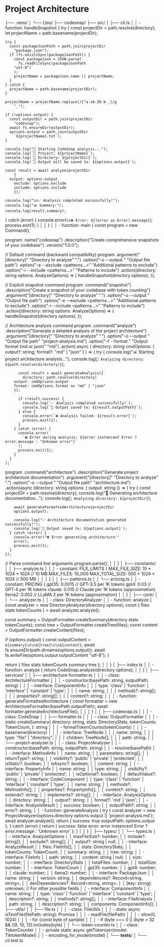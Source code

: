 # Project Architecture

├── .venv/
│   └── Ltes/
├── codesnap/
├── src/
│   ├── cli.ts
│   │       - function: handleSnapshot {
        try {
    const projectDir = path.resolve(directory);
    let projectName = path.basename(projectDir);

    try {
      const packageJsonPath = path.join(projectDir
        "package.json");
      if (fs.existsSync(packageJsonPath)) {
        const packageJson = JSON.parse(
          fs.readFileSync(packageJsonPath
        "utf-8")
        );
        projectName = packageJson.name || projectName;
      }
    } catch {
      projectName = path.basename(projectDir);
    }

    projectName = projectName.replace(/[^a-zA-Z0-9-_]/g
        "_");

    if (!options.output) {
      const outputDir = path.join(projectDir
        "codesnap");
      await fs.ensureDir(outputDir);
      options.output = path.join(outputDir
        `${projectName}.txt`);
    }

    console.log("📸 Starting CodeSnap analysis...");
    console.log(`📁 Project: ${projectName}`);
    console.log(`📂 Directory: ${projectDir}`);
    console.log(`📝 Output will be saved to: ${options.output}`);

    const result = await analyze(projectDir
        {
      output: options.output
        exclude: options.exclude
        include: options.include
        });

    console.log("\n✅ Analysis completed successfully!");
    console.log("📊 Summary:");
    console.log(result.summary);
  } catch (error) {
    console.error(`\n❌ Error: ${(error as Error).message}`);
    process.exit(1);
  }
│   │         }
│   │       - function: main {
        const program = new Command();

  program
    .name("codesnap")
    .description("Create comprehensive snapshots of your codebase")
    .version("1.0.0");

  // Default command (backward compatibility)
  program
    .argument("[directory]"
        "Directory to analyze"
        ".")
    .option("-o
        --output <path>"
        "Output file path")
    .option("-e
        --exclude <patterns...>"
        "Additional patterns to exclude")
    .option("-i
        --include <patterns...>"
        "Patterns to include")
    .action((directory: string
        options: AnalyzeOptions) => {
      handleSnapshot(directory
        options);
    });

  // Explicit snapshot command
  program
    .command("snapshot")
    .description("Create a snapshot of your codebase with token counting")
    .argument("[directory]"
        "Directory to analyze"
        ".")
    .option("-o
        --output <path>"
        "Output file path")
    .option("-e
        --exclude <patterns...>"
        "Additional patterns to exclude")
    .option("-i
        --include <patterns...>"
        "Patterns to include")
    .action((directory: string
        options: AnalyzeOptions) => {
      handleSnapshot(directory
        options);
    });

  // Architecture analysis command
  program
    .command("analyze")
    .description("Generate a detailed analysis of the project architecture")
    .argument("[directory]"
        "Directory to analyze"
        ".")
    .option("-o
        --output <path>"
        "Output file path"
        "project-analysis.md")
    .option("-f
        --format <format>"
        "Output format (md or json)"
        "md")
    .action(
      async (
        directory: string
        cmdOptions: { output?: string; format?: "md" | "json" }
      ) => {
        try {
          console.log("📊 Starting project architecture analysis...");
          console.log(`📁 Analyzing directory: ${path.resolve(directory)}`);

          const result = await generateAnalysis({
            directory: path.resolve(directory)
        output: cmdOptions.output
        format: cmdOptions.format as "md" | "json"
        });

          if (result.success) {
            console.log(`✅ Analysis completed successfully!`);
            console.log(`📝 Output saved to: ${result.outputPath}`);
          } else {
            console.error(`❌ Analysis failed: ${result.error}`);
            process.exit(1);
          }
        } catch (error) {
          console.error(
            `❌ Error during analysis: ${error instanceof Error ? error.message : "Unknown error"}`
          );
          process.exit(1);
        }
      }
    );

  program
    .command("architecture")
    .description("Generate project architecture documentation")
    .argument("[directory]"
        "Directory to analyze"
        ".")
    .option("-o
        --output <path>"
        "Output file path"
        "architecture.md")
    .action(async (directory: string
        options: { output: string }) => {
      try {
        const projectDir = path.resolve(directory);
        console.log("📝 Generating architecture documentation...");
        console.log(`📁 Analyzing directory: ${projectDir}`);

        await generateFormattedArchitecture(projectDir
        options.output);

        console.log("✅ Architecture documentation generated successfully!");
        console.log(`📄 Output saved to: ${options.output}`);
      } catch (error) {
        console.error("❌ Error generating architecture:"
        error);
        process.exit(1);
      }
    });
  // Parse command line arguments
  program.parse();
│   │         }
│   ├── constants/
│   │   ├── analyze.ts
│   │   │       - constant: FILE_LIMITS {
        MAX_FILE_SIZE: 10 * 1024 * 1024
        // 10 MB
  MAX_FILES: 10_000
        MAX_TOTAL_SIZE: 500 * 1024 * 1024
        // 500 MB
│   │   │         }
│   │   ├── patterns.ts
│   │   └── pricing.ts
│   │           - constant: PRICING {
        gpt35: 0.0015
        // GPT-3.5 per 1K tokens
  gpt4: 0.03
        // GPT-4 per 1K tokens
  claude: 0.015
        // Claude per 1K tokens (approximation)
  llama2: 0.002
        // LLaMA 2 per 1K tokens (approximation)
│   │             }
│   ├── core/
│   │   └── analyzer.ts
│   │           - class: DirectoryAnalyzer
│   │           - function: analyze {
        const analyzer = new DirectoryAnalyzer(directory
        options);
  const { files
        stats
        tokenCounts } = await analyzer.analyze();

  const summary = OutputFormatter.createSummary(directory
        stats
        tokenCounts);
  const tree = OutputFormatter.createTree(files);
  const content = OutputFormatter.createContent(files);

  if (options.output) {
    const outputContent = `${summary}\n\n${tree}\n\n${content}`;
    await fs.ensureDir(path.dirname(options.output));
    await fs.writeFile(options.output
        outputContent
        "utf-8");
  }

  return {
    files
        stats
        tokenCounts
        summary
        tree
        };
│   │             }
│   ├── index.ts
│   │       - function: analyze {
        return CodeSnap.analyze(directory
        options);
│   │         }
│   ├── services/
│   │   ├── architecture-formatter.ts
│   │   │       - class: ArchitectureFormatter
│   │   │           - constructor(basePath: string, outputPath: string)
│   │   │       - interface: ComponentInfo
│   │   │           type: 'class' | 'function' | 'interface' | 'constant' | 'type';
│   │   │           name: string;
│   │   │           methods?: string[];
│   │   │           properties?: string[];
│   │   │           content?: string;
│   │   │       - function: generateFormattedArchitecture {
        const formatter = new ArchitectureFormatter(basePath
        outputPath);
    await formatter.generateArchitectureFile();
│   │   │         }
│   │   ├── codesnap.ts
│   │   │       - class: CodeSnap
│   │   ├── formatter.ts
│   │   │       - class: OutputFormatter
│   │   │           - static createSummary(
    directory: string,
    stats: DirectoryStats,
    tokenCounts: TokenCount,
  ): string
│   │   │           - formatTokenCounts(tokenCounts)
│   │   │           - basename(directory)
│   │   │       - interface: TreeNode
│   │   │           name: string;
│   │   │           type: "file" | "directory";
│   │   │           children: TreeNode[];
│   │   │           path: string;
│   │   └── project-analyzer.ts
│   │           - class: ProjectAnalyzer
│   │               - constructor(basePath: string, outputPath: string)
│   │               - resolve(basePath)
│   │           - interface: MethodInfo
│   │               name: string;
│   │               parameters: string[];
│   │               returnType?: string;
│   │               visibility?: 'public' | 'private' | 'protected';
│   │               isStatic?: boolean;
│   │               isAsync?: boolean;
│   │               content: string;
│   │           - interface: PropertyInfo
│   │               name: string;
│   │               type: string;
│   │               visibility?: 'public' | 'private' | 'protected';
│   │               isOptional?: boolean;
│   │               defaultValue?: string;
│   │           - interface: CodeComponent
│   │               type: 'class' | 'function' | 'interface' | 'constant' | 'type';
│   │               name: string;
│   │               methods?: MethodInfo[];
│   │               properties?: PropertyInfo[];
│   │               content?: string;
│   │               extends?: string;
│   │               implements?: string[];
│   │           - interface: AnalysisOptions
│   │               directory: string;
│   │               output?: string;
│   │               format?: 'md' | 'json';
│   │           - interface: AnalysisResult
│   │               success: boolean;
│   │               outputPath?: string;
│   │               error?: string;
│   │           - function: generateAnalysis {
        try {
        const analyzer = new ProjectAnalyzer(options.directory
        options.output || 'project-analysis.md');
        await analyzer.analyze();
        return {
            success: true
        outputPath: options.output
        };
    } catch (error) {
        return {
            success: false
        error: error instanceof Error ? error.message : 'Unknown error'
        };
    }
│   │             }
│   ├── types/
│   │   └── types.ts
│   │           - interface: AnalyzeOptions
│   │               maxFileSize?: number;
│   │               include?: string[];
│   │               exclude?: string[];
│   │               output?: string | null;
│   │           - interface: AnalyzeResult
│   │               files: FileInfo[];
│   │               stats: DirectoryStats;
│   │               tokenCounts: TokenCount;
│   │               summary: string;
│   │               tree: string;
│   │           - interface: FileInfo
│   │               path: string;
│   │               content: string | null;
│   │               size: number;
│   │           - interface: DirectoryStats
│   │               totalFiles: number;
│   │               totalSize: number;
│   │           - interface: TokenCount
│   │               gpt35: number;
│   │               gpt4: number;
│   │               claude: number;
│   │               llama2: number;
│   │           - interface: PackageJson
│   │               name: string;
│   │               version: string;
│   │               dependencies?: Record<string, string>;
│   │               devDependencies?: Record<string, string>;
│   │               [key: string]: unknown; // For other possible fields
│   │           - interface: ComponentInfo
│   │               name: string;
│   │               type: 'class' | 'function' | 'interface' | 'constant' | 'type';
│   │               description?: string;
│   │               methods?: string[];
│   │           - interface: FileAnalysis
│   │               path: string;
│   │               description?: string;
│   │               components: ComponentInfo[];
│   ├── utils/
│   │   ├── file.ts
│   │   │       - class: FileUtils
│   │   │           - static async isTextFile(filePath: string): Promise<boolean>
│   │   │           - readFile(filePath)
│   │   │           - slice(0, 1024)
│   │   │           - for (const byte of sample)
│   │   │           - if (byte === 0 || (byte < 32 && ![9, 10, 13].includes(byte)
│   │   └── token-counter.ts
│   │           - class: TokenCounter
│   │               - private static async getTokenizer(model: TiktokenModel)
│   │               - encoding_for_model(model)
│   └── __tests__/
│       └── cli.test.ts
